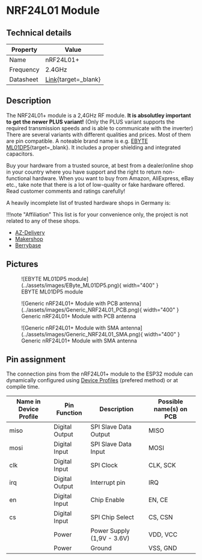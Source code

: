 # NRF24L01 Module

## Technical details

| Property | Value |
| ---- | ---------- |
| Name | nRF24L01+ |
| Frequency | 2.4GHz |
| Datasheet | [Link](https://www.sparkfun.com/datasheets/Components/SMD/nRF24L01Pluss_Preliminary_Product_Specification_v1_0.pdf){target=_blank} |

## Description

The NRF24L01+ module is a 2,4GHz RF module. **It is absolutley important to get the newer PLUS variant!** (Only the PLUS variant supports the required transmission speeds and is able to communicate with the inverter)
There are several variants with different qualities and prices. Most of them are pin compatible. A noteable brand name is e.g. [EBYTE ML01DP5](https://www.ebyte.com/en/pdf-down.aspx?id=1136){target=_blank}. It includes a proper shielding and integrated capacitors.

Buy your hardware from a trusted source, at best from a dealer/online shop in your country where you have support and the right to return non-functional hardware.
When you want to buy from Amazon, AliExpress, eBay etc., take note that there is a lot of low-quality or fake hardware offered. Read customer comments and ratings carefully!

A heavily incomplete list of trusted hardware shops in Germany is:

!!!note "Affiliation"
    This list is for your convenience only, the project is not related to any of these shops.

* [AZ-Delivery](https://www.az-delivery.de/)
* [Makershop](https://www.makershop.de/)
* [Berrybase](https://www.berrybase.de/)

## Pictures

<figure markdown>
  ![EBYTE ML01DP5 module](../assets/images/EByte_ML01DP5.png){ width="400" }
  <figcaption markdown>EBYTE ML01DP5 module</figcaption>
</figure>

<figure markdown>
  ![Generic nRF24L01+ Module with PCB antenna](../assets/images/Generic_NRF24L01_PCB.png){ width="400" }
  <figcaption markdown>Generic nRF24L01+ Module with PCB antenna</figcaption>
</figure>

<figure markdown>
  ![Generic nRF24L01+ Module with SMA antenna](../assets/images/Generic_NRF24L01_SMA.png){ width="400" }
  <figcaption markdown>Generic nRF24L01+ Module with SMA antenna</figcaption>
</figure>

## Pin assignment

The connection pins from the nRF24L01+ module to the ESP32 module can dynamically configured using [Device Profiles](../firmware/device_profiles.md) (prefered method) or at compile time.

| Name in Device Profile | Pin Function | Description | Possible name(s) on PCB |
| ---------------------- | ------------ | ----------- | -------------------- |
| miso | Digital Output | SPI Slave Data Output | MISO |
| mosi | Digital Input | SPI Slave Data Input | MOSI |
| clk | Digital Input | SPI Clock | CLK, SCK |
| irq | Digital Output | Interrupt pin | IRQ |
| en | Digital Input | Chip Enable | EN, CE |
| cs | Digital Input | SPI Chip Select | CS, CSN |
|    | Power | Power Supply (1,9V - 3.6V) | VDD, VCC |
|    | Power | Ground | VSS, GND |

